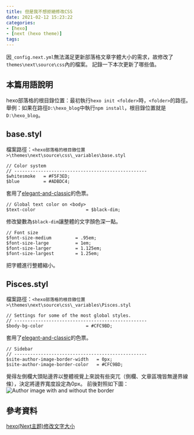 ```yaml
---
title: 但是我不想拒絕修改CSS
date: 2021-02-12 15:23:22
categories:
- [hexo]
- [next (hexo theme)]
tags:
---
```


因`_config.next.yml`無法滿足更新部落格文章字體大小的需求，故修改了`themes\next\source\css`內的檔案。
記錄一下本次更新了哪些值。


## 本篇用語說明
hexo部落格的根目錄位置：最初執行`hexo init <folder>`時，`<folder>`的路徑。
舉例：如果在路徑`D:\hexo_blog`中執行`npm install`，根目錄位置就是`D:\hexo_blog`。


## base.styl
檔案路徑：`<hexo部落格的根目錄位置>\themes\next\source\css\_variables\base.styl`
```
// Color system
// --------------------------------------------------
$whitesmoke   = #F5F3ED;
$blue         = #ADBDC4;
```
套用了[elegant-and-classic](https://www.schemecolor.com/elegant-and-classic.php)的色票。

```
// Global text color on <body>
$text-color                   = $black-dim;
```
修改變數為`$black-dim`讓整體的文字顏色深一點。

```
// Font size
$font-size-medium         = .95em;
$font-size-large          = 1em;
$font-size-larger         = 1.125em;
$font-size-largest        = 1.25em;
```
把字體進行整體縮小。


## Pisces.styl
檔案路徑：`<hexo部落格的根目錄位置>\themes\next\source\css\_variables\Pisces.styl`
```
// Settings for some of the most global styles.
// --------------------------------------------------
$body-bg-color                = #CFC9BD;
```
套用了[elegant-and-classic](https://www.schemecolor.com/elegant-and-classic.php)的色票。

```
// Sidebar
// --------------------------------------------------
$site-author-image-border-width   = 0px;
$site-author-image-border-color   = #CFC9BD;
```
覺得左側欄大頭貼邊界以整體視覺上來說有些突兀（側欄、文章區塊皆無邊界線條），決定將邊界寬度設定為0px。
前後對照如下圖：
![Author image with and without the border](author-image-border-adjust.png)


## 參考資料
[hexo(Next主题)修改文字大小](https://blog.csdn.net/dpdpdppp/article/details/102387532)